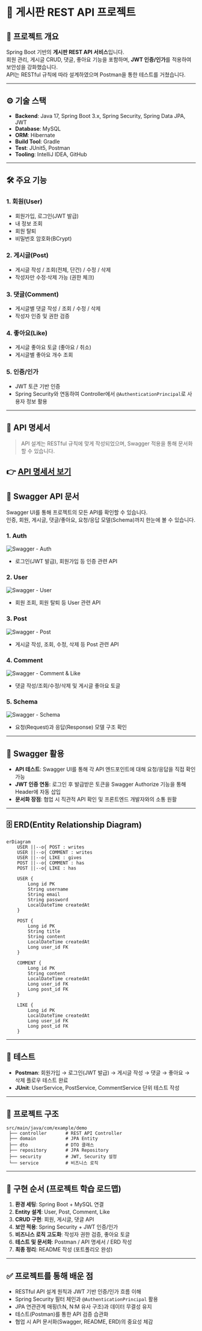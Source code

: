 # 📌 게시판 REST API 프로젝트

## 📖 프로젝트 개요

Spring Boot 기반의 **게시판 REST API 서비스**입니다.  
회원 관리, 게시글 CRUD, 댓글, 좋아요 기능을 포함하며, **JWT 인증/인가**를 적용하여 보안성을 강화했습니다.  
API는 RESTful 규칙에 따라 설계하였으며 Postman을 통한 테스트를 거쳤습니다.

---

## ⚙️ 기술 스택

- **Backend**: Java 17, Spring Boot 3.x, Spring Security, Spring Data JPA, JWT
- **Database**: MySQL
- **ORM**: Hibernate
- **Build Tool**: Gradle
- **Test**: JUnit5, Postman
- **Tooling**: IntelliJ IDEA, GitHub

---

## 🛠 주요 기능

### 1. 회원(User)

- 회원가입, 로그인(JWT 발급)
- 내 정보 조회
- 회원 탈퇴
- 비밀번호 암호화(BCrypt)

### 2. 게시글(Post)

- 게시글 작성 / 조회(전체, 단건) / 수정 / 삭제
- 작성자만 수정·삭제 가능 (권한 체크)

### 3. 댓글(Comment)

- 게시글별 댓글 작성 / 조회 / 수정 / 삭제
- 작성자 인증 및 권한 검증

### 4. 좋아요(Like)

- 게시글 좋아요 토글 (좋아요 / 취소)
- 게시글별 좋아요 개수 조회

### 5. 인증/인가

- JWT 토큰 기반 인증
- Spring Security와 연동하여 Controller에서 `@AuthenticationPrincipal`로 사용자 정보 활용

---

## 📑 API 명세서

> API 설계는 RESTful 규칙에 맞게 작성되었으며, Swagger 적용을 통해 문서화할 수 있습니다.

👉 [API 명세서 보기](./API_SPEC.md)
---
## 📜 Swagger API 문서

Swagger UI를 통해 프로젝트의 모든 API를 확인할 수 있습니다.  
인증, 회원, 게시글, 댓글/좋아요, 요청/응답 모델(Schema)까지 한눈에 볼 수 있습니다.

### 1. Auth
![Swagger - Auth](./images/Auth.png)
- 로그인(JWT 발급), 회원가입 등 인증 관련 API

### 2. User
![Swagger - User](./images/User.png)
- 회원 조회, 회원 탈퇴 등 User 관련 API

### 3. Post
![Swagger - Post](./images/Post.png)
- 게시글 작성, 조회, 수정, 삭제 등 Post 관련 API

### 4. Comment
![Swagger - Comment & Like](./images/Comment.png)
- 댓글 작성/조회/수정/삭제 및 게시글 좋아요 토글

### 5. Schema
![Swagger - Schema](./images/Schema.png)
- 요청(Request)과 응답(Response) 모델 구조 확인
---

## 🧪 Swagger 활용

- **API 테스트**: Swagger UI를 통해 각 API 엔드포인트에 대해 요청/응답을 직접 확인 가능  
- **JWT 인증 연동**: 로그인 후 발급받은 토큰을 Swagger Authorize 기능을 통해 Header에 자동 삽입  
- **문서화 장점**: 협업 시 직관적 API 확인 및 프론트엔드 개발자와의 소통 원활
---

## 🗄 ERD(Entity Relationship Diagram)

```mermaid
erDiagram
    USER ||--o{ POST : writes
    USER ||--o{ COMMENT : writes
    USER ||--o{ LIKE : gives
    POST ||--o{ COMMENT : has
    POST ||--o{ LIKE : has

    USER {
        Long id PK
        String username
        String email
        String password
        LocalDateTime createdAt
    }

    POST {
        Long id PK
        String title
        String content
        LocalDateTime createdAt
        Long user_id FK
    }

    COMMENT {
        Long id PK
        String content
        LocalDateTime createdAt
        Long user_id FK
        Long post_id FK
    }

    LIKE {
        Long id PK
        LocalDateTime createdAt
        Long user_id FK
        Long post_id FK
    }
```

---

## 🧪 테스트

- **Postman**: 회원가입 → 로그인(JWT 발급) → 게시글 작성 → 댓글 → 좋아요 → 삭제 플로우 테스트 완료
- **JUnit**: UserService, PostService, CommentService 단위 테스트 작성

---

## 📂 프로젝트 구조

```
src/main/java/com/example/demo
 ├── controller       # REST API Controller
 ├── domain           # JPA Entity
 ├── dto              # DTO 클래스
 ├── repository       # JPA Repository
 ├── security         # JWT, Security 설정
 └── service          # 비즈니스 로직
```

---

## 🚀 구현 순서 (프로젝트 학습 로드맵)

1. **환경 세팅**: Spring Boot + MySQL 연결
2. **Entity 설계**: User, Post, Comment, Like
3. **CRUD 구현**: 회원, 게시글, 댓글 API
4. **보안 적용**: Spring Security + JWT 인증/인가
5. **비즈니스 로직 고도화**: 작성자 권한 검증, 좋아요 토글
6. **테스트 및 문서화**: Postman / API 명세서 / ERD 작성
7. **최종 정리**: README 작성 (포트폴리오 완성)

---

## ✅ 프로젝트를 통해 배운 점

- RESTful API 설계 원칙과 JWT 기반 인증/인가 흐름 이해
- Spring Security 필터 체인과 `@AuthenticationPrincipal` 활용
- JPA 연관관계 매핑(1:N, N:M 유사 구조)과 데이터 무결성 유지
- 테스트(Postman)를 통한 API 검증 습관화
- 협업 시 API 문서화(Swagger, README, ERD)의 중요성 체감

